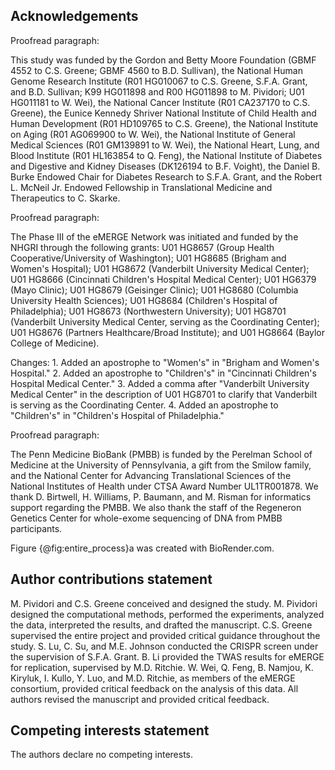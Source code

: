 ## Acknowledgements

Proofread paragraph:

This study was funded by the Gordon and Betty Moore Foundation (GBMF 4552 to C.S.
Greene; GBMF 4560 to B.D.
Sullivan), the National Human Genome Research Institute (R01 HG010067 to C.S.
Greene, S.F.A.
Grant, and B.D.
Sullivan; K99 HG011898 and R00 HG011898 to M.
Pividori; U01 HG011181 to W.
Wei), the National Cancer Institute (R01 CA237170 to C.S.
Greene), the Eunice Kennedy Shriver National Institute of Child Health and Human Development (R01 HD109765 to C.S.
Greene), the National Institute on Aging (R01 AG069900 to W.
Wei), the National Institute of General Medical Sciences (R01 GM139891 to W.
Wei), the National Heart, Lung, and Blood Institute (R01 HL163854 to Q.
Feng), the National Institute of Diabetes and Digestive and Kidney Diseases (DK126194 to B.F.
Voight), the Daniel B.
Burke Endowed Chair for Diabetes Research to S.F.A.
Grant, and the Robert L.
McNeil Jr.
Endowed Fellowship in Translational Medicine and Therapeutics to C.
Skarke.

Proofread paragraph:

The Phase III of the eMERGE Network was initiated and funded by the NHGRI through the following grants: U01 HG8657 (Group Health Cooperative/University of Washington); U01 HG8685 (Brigham and Women's Hospital); U01 HG8672 (Vanderbilt University Medical Center); U01 HG8666 (Cincinnati Children's Hospital Medical Center); U01 HG6379 (Mayo Clinic); U01 HG8679 (Geisinger Clinic); U01 HG8680 (Columbia University Health Sciences); U01 HG8684 (Children's Hospital of Philadelphia); U01 HG8673 (Northwestern University); U01 HG8701 (Vanderbilt University Medical Center, serving as the Coordinating Center); U01 HG8676 (Partners Healthcare/Broad Institute); and U01 HG8664 (Baylor College of Medicine).

Changes:
1.
Added an apostrophe to "Women's" in "Brigham and Women's Hospital."
2.
Added an apostrophe to "Children's" in "Cincinnati Children's Hospital Medical Center."
3.
Added a comma after "Vanderbilt University Medical Center" in the description of U01 HG8701 to clarify that Vanderbilt is serving as the Coordinating Center.
4.
Added an apostrophe to "Children's" in "Children's Hospital of Philadelphia."

Proofread paragraph:

The Penn Medicine BioBank (PMBB) is funded by the Perelman School of Medicine at the University of Pennsylvania, a gift from the Smilow family, and the National Center for Advancing Translational Sciences of the National Institutes of Health under CTSA Award Number UL1TR001878.
We thank D.
Birtwell, H.
Williams, P.
Baumann, and M.
Risman for informatics support regarding the PMBB.
We also thank the staff of the Regeneron Genetics Center for whole-exome sequencing of DNA from PMBB participants.

Figure {@fig:entire_process}a was created with BioRender.com.


## Author contributions statement

M.
Pividori and C.S.
Greene conceived and designed the study.
M.
Pividori designed the computational methods, performed the experiments, analyzed the data, interpreted the results, and drafted the manuscript.
C.S.
Greene supervised the entire project and provided critical guidance throughout the study.
S.
Lu, C.
Su, and M.E.
Johnson conducted the CRISPR screen under the supervision of S.F.A.
Grant.
B.
Li provided the TWAS results for eMERGE for replication, supervised by M.D.
Ritchie.
W.
Wei, Q.
Feng, B.
Namjou, K.
Kiryluk, I.
Kullo, Y.
Luo, and M.D.
Ritchie, as members of the eMERGE consortium, provided critical feedback on the analysis of this data.
All authors revised the manuscript and provided critical feedback.

## Competing interests statement

The authors declare no competing interests.
